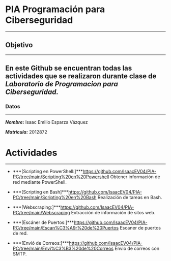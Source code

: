 # PIA Programación para Ciberseguridad
---
## Objetivo
---
En este Github se encuentran todas las actividades que se realizaron durante clase de ***Laboratorio de Programacion para Ciberseguridad.***
---
### Datos
---
***Nombre:*** Isaac Emilio Esparza Vázquez

***Matricula:*** 2012872

# Actividades
---

- ***[Scripting en PowerShell:]***https://github.com/IsaacEV04/PIA-PC/tree/main/Scripting%20en%20Powershell  Obtener información de red mediante PowerShell.

- ***[Scripting en Bash]***https://github.com/IsaacEV04/PIA-PC/tree/main/Scripting%20en%20Bash  Realización de tareas en Bash.

- ***[Webscraping:]***https://github.com/IsaacEV04/PIA-PC/tree/main/Webscraping Extracción de información de sitos web.

- ***[Escáner de Puertos:]***https://github.com/IsaacEV04/PIA-PC/tree/main/Escan%C3%A9r%20de%20Puertos Escaner de puertos de red. 

- ***[Envió de Correos:]***https://github.com/IsaacEV04/PIA-PC/tree/main/Envi%C3%B3%20de%20Correos Envio de correos con SMTP.


